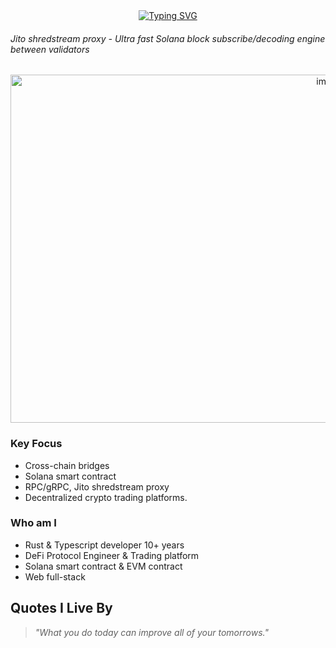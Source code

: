 <div align="center" width="50">

<div align="center">
  <a href="https://git.io/typing-svg"><img src="https://readme-typing-svg.demolab.com?font=Comic+Sans+MS&size=30&pause=1000&center=true&width=720&lines=+Rust+developer,+7+years+experience+;+Solana+contract,+trading+automation+" alt="Typing SVG" /></a>
</div>
<div>
<h6 align="left">Jito shredstream proxy - Ultra fast Solana block subscribe/decoding engine between validators</h6>
</div>
<picture>
  <img width="1003" height="557" alt="image" src="https://github.com/user-attachments/assets/d99ff530-8801-432a-8fef-399daff7ecf4" />
</picture>

<h3 align="left">Key Focus</h3>
<ul align="left">
  <li>Cross-chain bridges</li>
  <li>Solana smart contract</li>
  <li>RPC/gRPC, Jito shredstream proxy</li>
  <li>Decentralized crypto trading platforms.</li>
</ul>
  
<h3 align="left">Who am I</h3>
<ul align="left">
  <li> Rust & Typescript developer 10+ years</li>
  <li> DeFi Protocol Engineer & Trading platform</li> 
  <li> Solana smart contract & EVM contract</li>
  <li> Web full-stack</li>
</ul>
</div>

## Quotes I Live By
> _"What you do today can improve all of your tomorrows."_
</div>
